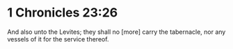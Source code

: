 # 1 Chronicles 23:26

And also unto the Levites; they shall no [more] carry the tabernacle, nor any vessels of it for the service thereof.